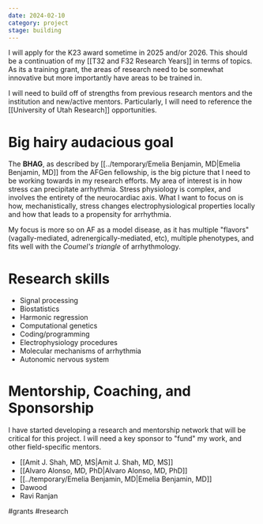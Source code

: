 ```yaml
---
date: 2024-02-10
category: project
stage: building
---
```


I will apply for the K23 award sometime in 2025 and/or 2026. 
This should be a continuation of my [[T32 and F32 Research Years]] in terms of topics. 
As its a training grant, the areas of research need to be somewhat innovative but more importantly have areas to be trained in.

I will need to build off of strengths from previous research mentors and the institution and new/active mentors. 
Particularly, I will need to reference the [[University of Utah Research]] opportunities.

# Big hairy audacious goal

The **BHAG**, as described by [[../temporary/Emelia Benjamin, MD|Emelia Benjamin, MD]] from the AFGen fellowship, is the big picture that I need to be working towards in my research efforts.
My area of interest is in how stress can precipitate arrhythmia.
Stress physiology is complex, and involves the entirety of the neurocardiac axis. 
What I want to focus on is how, mechanistically, stress changes electrophysiological properties locally and how that leads to a propensity for arrhythmia.

My focus is more so on AF as a model disease, as it has multiple "flavors" (vagally-mediated, adrenergically-mediated, etc), multiple phenotypes, and fits well with the *Coumel's triangle* of arrhythmology.

# Research skills

- Signal processing
- Biostatistics
- Harmonic regression
- Computational genetics
- Coding/programming
- Electrophysiology procedures
- Molecular mechanisms of arrhythmia
- Autonomic nervous system


# Mentorship, Coaching, and Sponsorship

I have started developing a research and mentorship network that will be critical for this project. I will need a key sponsor to "fund" my work, and other field-specific mentors.

- [[Amit J. Shah, MD, MS|Amit J. Shah, MD, MS]] 
- [[Alvaro Alonso, MD, PhD|Alvaro Alonso, MD, PhD]]
- [[../temporary/Emelia Benjamin, MD|Emelia Benjamin, MD]]
- Dawood
- Ravi Ranjan




#grants
#research 
